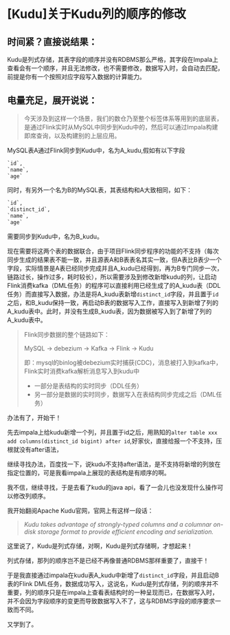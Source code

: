 # [Kudu]关于Kudu列的顺序的修改

## 时间紧？直接说结果：

Kudu是列式存储，其表字段的顺序并没有RDBMS那么严格，其字段在Impala上查看会有一个顺序，并且无法修改，也不需要修改，数据写入时，会自动去匹配，前提是你有一个按照对应字段写入数据的计算能力。



## 电量充足，展开说说：

> 今天涉及到这样一个场景，我们的数仓乃至整个标签体系等用到的底层表，是通过Flink实时从MySQL中同步到Kudu中的，然后可以通过Impala构建即席查询，以及构建别的上层应用。

MySQL表A通过Flink同步到Kudu中，名为A_kudu,假如有以下字段

~~~sql
`id`,
`name`,
`age`
~~~

同时，有另外一个名为B的MySQL表，其表结构和A大致相同，如下：

~~~sql
`id`,
`distinct_id`,
`name`,
`age`
~~~

需要同步到Kudu中，名为B_kudu。

现在需要将这两个表的数据联合，由于项目Flink同步程序的功能的不支持（每次同步生成的结果表不能一致，并且源表A和B表表名其实一致，但A表比B表少一个字段，实际情景是A表已经同步完成并且A_kudu已经得到，再为B专门同步一次，链路过长，操作过多，耗时较长），所以需要涉及到修改新增kudu的列，让启动Flink消费kafka（DML任务）的程序可以直接利用已经生成了的A_kudu表（DDL任务）而直接写入数据，办法是将A_kudu表新增`distinct_id`字段，并且置于`id`之后，和B_kudu保持一致，再启动B表的数据写入工作，直接写入到新增了列的A_kudu表中。此时，并没有生成B_kudu表，因为数据被写入到了新增了列的A_kudu表中。

> Flink同步数据的整个链路如下：
>
> MySQL -> debezium -> Kafka -> Flink -> Kudu
>
> 即：mysql的binlog被debezium实时捕获(CDC)，消息被打入到kafka中，Flink实时消费kafka解析消息写入到kudu中
>
> - 一部分是表结构的实时同步（DDL任务）
> - 另一部分是数据的实时同步，数据写入在表结构同步完成之后（DML任务）



办法有了，开始干！

先去impala上给kudu新增一个列，并且置于id之后，用熟知的`alter table xxx add columns(distinct_id bigint) after id`,好家伙，直接给报一个不支持，压根就没有after语法，

继续寻找办法，百度找一下，说kudu不支持after语法，是不支持将新增的列放在指定位置的，可是我看impala上展现的表结构是有顺序的啊。

我不信，继续寻找，于是去看了kudu的java api，看了一会儿也没发现什么操作可以修改列顺序。

我开始翻阅Apache Kudu官网，官网上有这样一段话：

> *Kudu takes advantage of strongly-typed columns and a columnar on-disk storage format to provide efficient encoding and serialization.*

这里说了，Kudu是列式存储，对啊，Kudu是列式存储啊，才想起来！

列式存储，那列的顺序岂不是已经不再像普通RDBMS那样重要了，直接干！

于是我直接通过impala在kudu表A_kudu中新增了`distinct_id`字段，并且启动B表的Flink DML任务，数据成功写入，这说名，Kudu是列式存储，列的顺序并不重要，列的顺序只是在impala上查看表结构时的一种呈现而已，在数据写入时，并不会因为字段顺序的变更而导致数据写入不了，这与RDBMS字段的顺序要求一致而不同。



又学到了。

